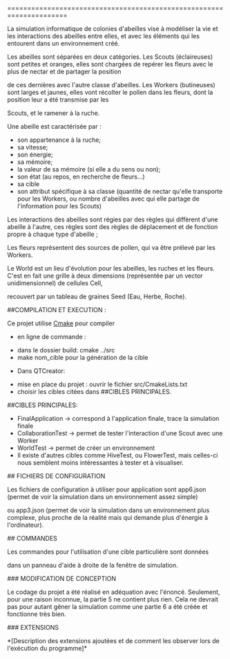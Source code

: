 \=====================================================================

La simulation informatique de colonies d'abeilles vise à modéliser la vie et les interactions des abeilles entre elles, et avec les éléments qui les entourent dans un environnement créé.

Les abeilles sont séparées en deux catégories. Les Scouts (éclaireuses) sont petites et oranges, elles sont chargées de repérer les fleurs avec le plus de nectar et de partager la position

de ces dernières avec l'autre classe d'abeilles. Les Workers (butineuses) sont larges et jaunes, elles vont récolter le pollen dans les fleurs, dont la position leur a été transmise par les

Scouts, et le ramener à la ruche.

Une abeille est caractérisée par :

- son appartenance à la ruche;
- sa vitesse;
- son énergie;
- sa mémoire;
- la valeur de sa mémoire (si elle a du sens ou non);
- son état (au repos, en recherche de fleurs...)
- sa cible
- son attribut spécifique à sa classe (quantité de nectar qu'elle transporte pour les Workers, ou nombre d'abeilles avec qui elle partage de l'information pour les Scouts)



Les interactions des abeilles sont régies par des règles qui diffèrent d'une abeille à l'autre, ces règles sont des règles de déplacement et de fonction propre à chaque type d'abeille ;

Les fleurs représentent des sources de pollen, qui va être prélevé par les Workers.

Le World est un lieu d'évolution pour les abeilles, les ruches et les fleurs. C'est en fait une grille à deux dimensions (représentée par un vector unidimensionnel) de cellules Cell,

recouvert par un tableau de graines Seed (Eau, Herbe, Roche).


##COMPILATION ET EXECUTION :

Ce projet utilise  [Cmake](https://cmake.org/) pour compiler

* en ligne de commande :
- dans le dossier build: cmake ../src
- make nom\_cible pour la génération de la cible

* Dans QTCreator:
- mise en place du projet : ouvrir le fichier src/CmakeLists.txt
- choisir les cibles citées dans ##CIBLES PRINCIPALES.


##CIBLES PRINCIPALES:

* FinalApplication -> correspond à l'application finale, trace la simulation finale
* CollaborationTest -> permet de tester l'interaction d'une Scout avec une Worker
* WorldTest -> permet de créer un environnement
* Il existe d'autres cibles comme HiveTest, ou FlowerTest, mais celles-ci nous semblent moins intéressantes à tester et à visualiser.

\## FICHIERS DE CONFIGURATION

Les fichiers de configuration à utiliser pour application sont app6.json (permet de voir la simulation dans un environnement assez simple)

ou app3.json (permet de voir la simulation dans un environnement plus complexe, plus proche de la réalité mais qui demande plus d'énergie à l'ordinateur).


\## COMMANDES

Les commandes pour l'utilisation d'une cible particulière sont données

dans un panneau d'aide à droite de la fenêtre de simulation.


\### MODIFICATION DE CONCEPTION

Le codage du projet a été réalisé en adéquation avec l'énoncé. Seulement, pour une raison inconnue, la partie 5 ne contient plus rien. Cela ne devrait pas pour autant gêner la simulation comme une partie 6 a été créée et fonctionne très bien.


\### EXTENSIONS

\*[Description des extensions ajoutées et de comment les observer lors de l'exécution du programme]\*
